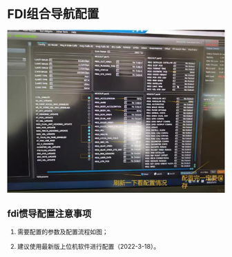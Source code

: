 # FDI组合导航配置

![FDI组合导航配置](https://raw.githubusercontent.com/udreams/ControllerDoc/master/PyControl/FdiConfiguration.jpg)

## fdi惯导配置注意事项

1. 需要配置的参数及配置流程如图；

2. 建议使用最新版上位机软件进行配置（2022-3-18）。
